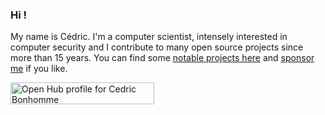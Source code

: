 ### Hi !

My name is Cédric.
I'm a computer scientist, intensely interested in computer security and I contribute to many open source projects since more than 15 years.
You can find some [notable projects here](https://wiki.cedricbonhomme.org/software) and [sponsor me](https://github.com/sponsors/cedricbonhomme) if you like.

<a target="_blank" href="https://www.openhub.net/accounts/cedricbonhomme?ref=sample"><img alt='Open Hub profile for Cedric Bonhomme' border='0' height='35' src='https://www.openhub.net/accounts/cedricbonhomme/widgets/account_detailed?format=gif&amp;ref=sample' width='230'>
</a>
